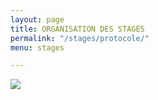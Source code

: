 ```yaml
---
layout: page
title: ORGANISATION DES STAGES
permalink: "/stages/protocole/"
menu: stages

---
```

<p class="text-center"><img src="https://cdn.discordapp.com/attachments/656057943346642945/902550760997392464/Les_7_mesures_Toussaint_2021.jpg"/></p>